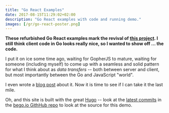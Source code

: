 ```yaml
---
title: "Go React Examples"
date: 2017-08-15T11:29:02+02:00
description: "Go React examples with code and running demo."
images: [/gr/go-react-poster.png]
---
```


**These refurbished Go React examples mark the revival of [this project](https://github.com/bep/gr/). I still think client code in Go looks really nice, so I wanted to show off ... the code.**

<!--more-->

I put it on ice some time ago, waiting for GopherJS to mature, waiting for someone (including myself) to come up with a seamless and solid pattern for what I think about as _data transfers_ -- both between server and client, but most importantly between the Go and JavaScript "world".

I even wrote a [blog post](http://bepsays.com/en/2016/10/13/react-in-go/) about it. Now it is time to see if I can take it the last mile.

Oh, and this site is built with the great [Hugo](https://gohugo.io/) -- look at the [latest commits](https://github.com/bep/bego.io/commits/master) in the [bego.io GithHub repo](https://github.com/bep/bego.io/) to look at the source for this demo.